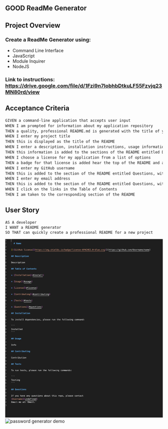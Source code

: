## GOOD ReadMe Generator

## Project Overview 

### Create a ReadMe Generator using:
- Command Line Interface 
- JavaScript 
- Module Inquirer
- NodeJS

### Link to instructions: https://drive.google.com/file/d/1Fzi9n7IobhbDtkuLF55Fzvjq23MN80rd/view

## Acceptance Criteria

```md
GIVEN a command-line application that accepts user input
WHEN I am prompted for information about my application repository
THEN a quality, professional README.md is generated with the title of your project and sections entitled Description, Table of Contents, Installation, Usage, License, Contributing, Tests, and Questions
WHEN I enter my project title
THEN this is displayed as the title of the README
WHEN I enter a description, installation instructions, usage information, contribution guidelines, and test instructions
THEN this information is added to the sections of the README entitled Description, Installation, Usage, Contributing, and Tests
WHEN I choose a license for my application from a list of options
THEN a badge for that license is added hear the top of the README and a notice is added to the section of the README entitled License that explains which license the application is covered under
WHEN I enter my GitHub username
THEN this is added to the section of the README entitled Questions, with a link to my GitHub profile
WHEN I enter my email address
THEN this is added to the section of the README entitled Questions, with instructions on how to reach me with additional questions
WHEN I click on the links in the Table of Contents
THEN I am taken to the corresponding section of the README
```

## User Story

```
AS A developer
I WANT a README generator
SO THAT can quickly create a professional README for a new project
```
![read me demo](./images/SS1.png)
![password generator demo](./Assets/03-javascript-homework-demo.png)
